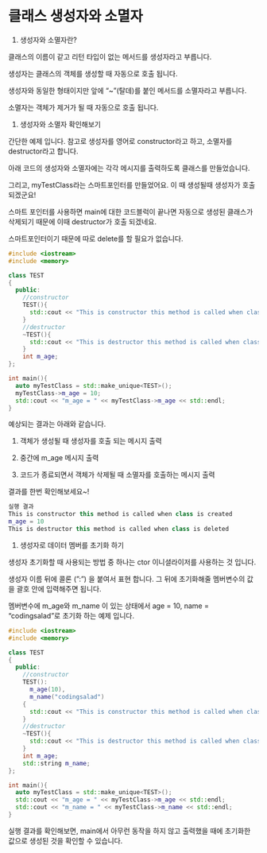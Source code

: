 # 클래스 생성자와 소멸자

1. 생성자와 소멸자란?

클래스의 이름이 같고 리턴 타입이 없는 메서드를 생성자라고 부릅니다.

생성자는 클래스의 객체를 생성할 때 자동으로 호출 됩니다.

생성자와 동일한 형태이지만 앞에 “~”(탈데)를 붙인 메서드를 소멸자라고 부릅니다.

소멸자는 객체가 제거가 될 때 자동으로 호출 됩니다.

1. 생성자와 소멸자 확인해보기

간단한 예제 입니다. 참고로 생성자를 영어로 constructor라고 하고, 소멸자를 destructor라고 합니다.

아래 코드의 생성자와 소멸자에는 각각 메시지를 출력하도록 클래스를 만들었습니다.

그리고, myTestClass라는 스마트포인터를 만들었어요. 이 때 생성될때 생성자가 호출되겠군요!

 스마트 포인터를 사용하면 main에 대한 코드블럭이 끝나면 자동으로 생성된 클래스가 삭제되기 때문에 이때 destructor가 호출 되겠네요.

스마트포인터이기 때문에 따로 delete를 할 필요가 없습니다.

```cpp
#include <iostream>
#include <memory>

class TEST
{
  public:
    //constructor
    TEST(){
      std::cout << "This is constructor this method is called when class is created" << std::endl;
    }
    //destructor
    ~TEST(){
      std::cout << "This is destructor this method is called when class is deleted" << std::endl;
    }
    int m_age;
};

int main(){
  auto myTestClass = std::make_unique<TEST>();
  myTestClass->m_age = 10;
  std::cout << "m_age = " << myTestClass->m_age << std::endl;
}
```

예상되는 결과는 아래와 같습니다.
1) 객체가 생성될 때 생성자를 호출 되는 메시지 출력

2) 중간에 m_age 메시지 출력

3) 코드가 종료되면서 객체가 삭제될 때 소멸자를 호출하는 메시지 출력

결과를 한번 확인해보세요~!

```cpp
실행 결과
This is constructor this method is called when class is created
m_age = 10
This is destructor this method is called when class is deleted
```

1. 생성자로 데이터 멤버를 초기화 하기

생성자 초기화할 때 사용되는 방법 중 하나는 ctor 이니셜라이저를 사용하는 것 입니다.

생성자 이름 뒤에 콜론 (”:”) 을 붙여서 표현 합니다. 그 뒤에 초기화해줄 멤버변수의 값을 괄호 안에 입력해주면 됩니다.

멤버변수에 m_age와 m_name 이 있는 상태에서 age = 10, name = “codingsalad”로 초기화 하는 예제 입니다.

```cpp
#include <iostream>
#include <memory>

class TEST
{
  public:
    //constructor
    TEST():
      m_age(10),
      m_name("codingsalad")
    {
      std::cout << "This is constructor this method is called when class is created" << std::endl;
    }
    //destructor
    ~TEST(){
      std::cout << "This is destructor this method is called when class is deleted" << std::endl;
    }
    int m_age;
    std::string m_name;
};

int main(){
  auto myTestClass = std::make_unique<TEST>();
  std::cout << "m_age = " << myTestClass->m_age << std::endl;
  std::cout << "m_name = " << myTestClass->m_name << std::endl;
}
```

실행 결과를 확인해보면, main에서 아무런 동작을 하지 않고 출력했을 때에 초기화한 값으로 생성된 것을 확인할 수 있습니다.
